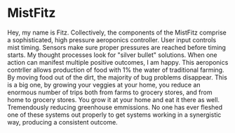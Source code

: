 # MistFitz
Hey, my name is Fitz. Collectively, the components of the MistFitz comprise a sophisticated, high pressure aeroponics controller. User input controls mist timing. Sensors make sure proper pressures are reached before timing starts. 
My thought processes look for "silver bullet" solutions. When one action can manifest multiple positive outcomes, I am happy.
This aeroponics contrller allows production of food with 1% the water of traditional farming. By moving food out of the dirt, the majority of bug problems disappear. This is a big one, by growing your veggies at your home, you reduce an enormous number of trips both from farms to grocery stores, and from home to grocery stores. You grow it at your home and eat it there as well. Tremendously reducing greenhouse emmissions. 
No one has ever fleshed one of these systems out properly to get systems working in a synergistic way, producing a consistent outcome.
